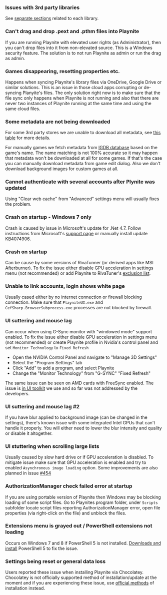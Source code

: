 ### Issues with 3rd party libraries

See [separate sections](https://github.com/JosefNemec/Playnite/wiki#3rd-party-libraries) related to each library.

### Can't drag and drop .pext and .pthm files into Playnite

If you are running Playnite with elevated user rights (as Administrator), then you can't drop files into it from non-elevated source. This is a Windows security feature. The solution is to not run Playnite as admin or run the drag as admin.

### Games disappearing, resetting properties etc.

Happens when syncing Playnite's library files via OneDrive, Google Drive or similar solutions. This is an issue in those cloud apps corrupting or de-syncing Planyite's files. The only solution right now is to make sure that the file sync only happens when Playnite is not running and also that there are never two instances of Playnite running at the same time and using the same cloud files.

### Some metadata are not being downloaded

For some 3rd party stores we are unable to download all metadata, see [this table](https://github.com/JosefNemec/Playnite/wiki/Feature-table-based-on-library-provider) for more details.

For manually games we fetch metadata from [IGDB database](https://www.igdb.com) based on the game's name. The name matching is not 100% accurate so it may happen that metadata won't be downloaded at all for some games. If that's the case you can manually download metadata from game edit dialog. Also we don't download background images for custom games at all.

### Cannot authenticate with several accounts after Plynite was updated

Using "Clear web cache" from "Advanced" settings menu will usually fixes the problem.

### Crash on startup - Windows 7 only

Crash is caused by issue in Microsoft's update for .Net 4.7. Follow instructions from Microsoft's [support page](https://support.microsoft.com/en-us/help/4074906/typeinitializationexception-or-fileformatexception-error-in-wpf-apps-t) or manually install update KB4074906.

### Crash on startup

Can be cause by some versions of RivaTunner (or derived apps like MSI Afterburner). To fix the issue either disable GPU acceleration in settings menu (not recommended) or add Playnite to RivaTuner's [exclusion list](https://forums.guru3d.com/threads/excluding-my-application-by-default-rivatuner-causes-latent-crashes.412456/).

### Unable to link accounts, login shows white page

Usually cased either by no internet connection or firewall blocking connection. Make sure that `PlayniteUI.exe` and `CefSharp.BrowserSubprocess.exe` processes are not blocked by firewall.

### UI suttering and mouse lag

Can occur when using G-Sync monitor with "windowed mode" support enabled. To fix the issue either disable GPU acceleration in settings menu (not recommended) or create Playnite profile in Nvidia's control panel and set `Monitor Technology` to `Fixed Refresh`

* Open the NVIDIA Control Panel and navigate to "Manage 3D Settings"
* Select the "Program Settings" tab
* Click "Add" to add a program, and select Playnite
* Change the "Monitor Technology" from "G-SYNC"  "Fixed Refresh"

The same issue can be seen on AMD cards with FreeSync enabled. The issue is [in UI toolkit](https://github.com/dotnet/wpf/issues/2294) we use and so far was not addressed by the developers.

### UI suttering and mouse lag #2

If you have blur applied to background image (can be changed in the settings), there's known issue with some integrated Intel GPUs that can't handle it properly. You will either need to lower the blur intensity and quality or disable it altogether.

### UI stuttering when scrolling large lists

Usually caused by slow hard drive or if GPU acceleration is disabled. To mitigate issue make sure that GPU acceleration is enabled and try to enabled `Asynchronous image loading` option. Some improvements are also planned in issue [#454](https://github.com/JosefNemec/Playnite/issues/454)

### AuthorizationManager check failed error at startup

If you are using portable version of Playnite then Windows may be blocking loading of some script files. Go to Playnites program folder, under `Scripts` subfolder locate script files reporting AuthorizationManager error, open file properties (via right-click on the file) and unblock the files.

### Extensions menu is grayed out / PowerShell extensions not loading

Occurs on Windows 7 and 8 if PowerShell 5 is not installed. [Downloads and install](https://www.microsoft.com/en-us/download/details.aspx?id=54616) PowerShell 5 to fix the issue.

### Settings being reset or general data loss

Users reported these issue when installing Playnite via Chocolatey. Chocolatey is not officially supported method of installation/update at the moment and if you are experiencing these issue, use [official methods](https://playnite.link/download.html) of installation instead.